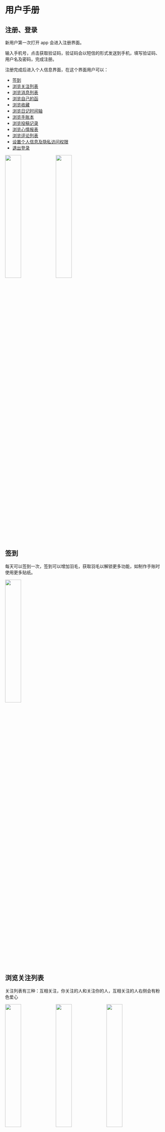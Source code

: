 # 用户手册

## <span id="1">注册、登录</span>

新用户第一次打开 app 会进入注册界面。

输入手机号，点击获取验证码，验证码会以短信的形式发送到手机，填写验证码、用户名及密码，完成注册。

注册完成后进入个人信息界面，在这个界面用户可以：

+ [签到](#2)
+ [浏览关注列表](#3)
+ [浏览消息列表](#4)
+ [浏览自己的函](#5)
+ [浏览收藏](#6)
+ [浏览日记时间轴](#7)
+ [浏览手账本](#8)
+ [浏览投稿记录](#9)
+ [浏览心情报表](#10)
+ [浏览评论列表](#11)
+ [设置个人信息及隐私访问权限](#12)
+ [退出登录](#13)

<div>
    <image src="./images/signup.jpg" width="32%" />
    <image src="./images/loggedInView.jpg" width="32%" />
</div>

## <span id="2">签到</span>

每天可以签到一次，签到可以增加羽毛，获取羽毛以解锁更多功能，如制作手账时使用更多贴纸。

<div>
    <image src="./images/check.jpg" width="32%" />
</div>

## <span id="3">浏览关注列表</span>

关注列表有三种：互相关注，你关注的人和关注你的人，互相关注的人右侧会有粉色爱心

<div>
    <image src="./images/mutualFollow.jpg" width="32%" />
    <image src="./images/followings.jpg" width="32%" />
    <image src="./images/followers.jpg" width="32%" />
</div>

## <span id="4">浏览消息列表</span>

消息列表中显示你收到的消息，消息共分六种，关注、点赞、收藏、评论、选中投稿、违规警告。

在消息列表中，有每种消息的最新一条，点击以浏览该类型的全部消息。

在消息列表界面中，右侧蓝色小点表示未读，右上角有全部已读按钮。

在某一类型的消息界面中，右上角有清空该类型的消息按钮。

<div>
    <image src="./images/messageList.jpg" width="32%" />
    <image src="./images/messageDetail.jpg" width="32%" />
</div>

## <span id="5">浏览自己的函</span>

函列表中以卡片形式显示你写的所有函，点击以浏览该函的具体信息。

在函的具体信息界面中，可以点赞、收藏、评论，如果这是你自己的函，在右上角会有删除按钮。

<div>
    <image src="./images/heanList.jpg" width="32%" />
    <image src="./images/heanDetail1.jpg" width="32%" />
    <image src="./images/heanDetail2.jpg" width="32%" />
</div>

## <span id="6">浏览收藏</span>

收藏列表中以卡片形式显示你收藏的所有函，点击以浏览该函的具体信息。

<div>
    <image src="./images/collectionList.jpg" width="32%" />
    <image src="./images/collectionDetail.jpg" width="32%" />
</div>

## <span id="7">浏览日记时间轴</span>

日记列表中以时间轴的形式显示你写过的所有日记，点击某篇日记已浏览日记正文。

在日记正文界面中，如果是你写的日记，右上角会显示删除按钮。

<div>
    <image src="./images/diaryList.jpg" width="32%" />
    <image src="./images/diaryDetail.jpg" width="32%" />
</div>

## <span id="8">浏览手账本</span>

手账列表中分为上下两部分，上半部分显示你所有的手账本信息，下半部分显示当前手账本中的所有手账。

如果你正在浏览自己的手账本，右上角会有新建手账本按钮，点击以选择封面并起一个名字，完成创建。此外，还可以长按某本手账本或某个手账以删除。

点击某个手账以全屏显示。

<div>
    <image src="./images/journalList.jpg" width="32%" />
    <image src="./images/createJournalBook.jpg" width="32%" />
    <image src="./images/deleteJournal.jpg" width="32%" />
</div>

## <span id="9">浏览投稿记录</span>

投稿列表中会显示所有被选中的投稿以及你所有的投稿记录，点击以显示该投稿的具体信息。

在投稿列表界面右上角，有投稿按钮。

<div>
    <image src="./images/submissionList.jpg" width="32%" />
</div>

## <span id="10">浏览心情报表</span>

心情报表列表中会显示你所有的心情报表，以及积极、中性、消极心情的统计，点击以浏览详细的心情报表。

<div>
    <image src="./images/moodReportList.jpg" width="32%" />
    <image src="./images/moodReportDetail.jpg" width="32%" />
</div>

## <span id="11">浏览评论列表</span>

评论列表中会显示你所有的评论，点击某个评论以浏览发生该评论的函。

<div>
    <image src="./images/commentList.jpg" width="32%" />
</div>

## <span id="12">设置个人信息及隐私访问权限</span>

### 修改账号信息

可以修改用户名、头像以及密码。

修改头像时点击加号以从手机相册中选择图片。

<div>
    <image src="./images/modifyUsername.jpg" width="32%" />
    <image src="./images/modifyAvatar.jpg" width="32%" />
    <image src="./images/modifyPassword.jpg" width="32%" />
</div>

### 修改隐私访问权限

可以设置你的函、收藏、日记、手账、投稿、心情报表以及评论是否可以通过个人主页访问。

<div>
    <image src="./images/privacy.jpg" width="32%" />
</div>

## <span id="13">退出登录</span>

退出登录后会进入注册 - 登录 - 忘记密码界面。

用户可以凭手机号和密码进行登录，登录后关闭 app 在下次打开时会自动登录。

如果忘记密码，可以通过手机号设置新密码。

<div>
    <image src="./images/signin.jpg" width="32%" />
    <image src="./images/forgetPassword.jpg" width="32%" />
</div>

## 地图页面

通过底部导航栏可以进入地图页面，地图中标有蓝色标记的点为函的位置，点击以浏览卡片形式的函，再次点击以浏览函的具体信息。

你只可以看到所在位置周围的函，而不是整个交大校园内。

<div>
    <image src="./images/map.jpg" width="32%" />
    <image src="./images/heanCard.jpg" width="32%" />
</div>

## 发现页面

通过底部导航栏可以进入发现页面，该页面上半部为交大校园内的景色，下半部为功能按钮，点击按钮可以：

+ [制作手账](#16)
+ [写函](#17)
+ [投稿](#18)
+ [写日记](#19)

<div>
    <image src="./images/explore.jpg" width="32%" />
</div>

## <span id="16">制作手账</span>

该界面为手账画布，底部有添加按钮，可以添加贴纸、更换背景、添加文本。

对于贴纸和文本，有旋转、移动、缩放操作。

制作完成后点击右下角的确认按钮以选择手账本并上传。

<div>
    <image src="./images/createJournal1.jpg" width="32%" />
    <image src="./images/createJournal2.jpg" width="32%" />
    <image src="./images/createJournal3.jpg" width="32%" />
</div>

## <span id="17">写函</span>

在该界面中，可以编辑函的文字，从手机相册中选择函的图片，编辑完成后会以当前所在位置为函的位置上传。

图片可以有 1 至 4 张。

<div>
    <image src="./images/createHean.jpg" width="32%" />
</div>

## <span id="18">投稿</span>

在该界面中，可以将自己的函作为稿件上传等待审核，上传稿件需要选择一封函以及填写投稿理由。

<div>
    <image src="./images/postSubmission1.jpg" width="32%" />
    <image src="./images/postSubmission2.jpg" width="32%" />
    <image src="./images/postSubmission3.jpg" width="32%" />
</div>

## <span id="19">写日记</span>

在该界面中，可以编辑一篇日记，日记包括标题和正文。

<div>
    <image src="./images/createDiary.jpg" width="32%" />
</div>

